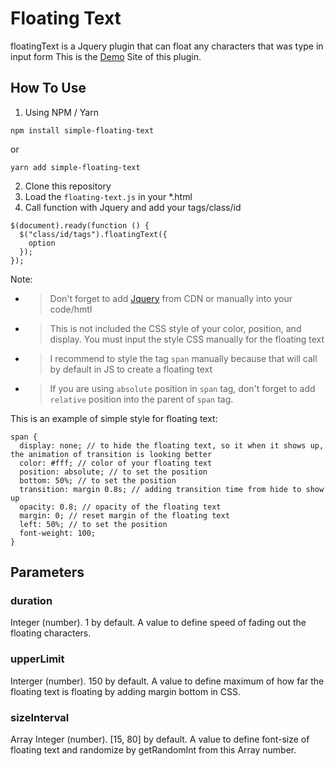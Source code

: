# Floating Text

floatingText is a Jquery plugin that can float any characters that was type in input form
This is the [Demo](https://assigment-fsjs-5-bohokuajx-pr1m34c4d3my.vercel.app/) Site of this plugin.

## How To Use

1. Using NPM / Yarn

```
npm install simple-floating-text
```

or

```
yarn add simple-floating-text
```

2. Clone this repository
3. Load the `floating-text.js` in your \*.html
4. Call function with Jquery and add your tags/class/id

```
$(document).ready(function () {
  $("class/id/tags").floatingText({
    option
  });
});
```

Note:

* > Don't forget to add [Jquery](https://code.jquery.com/jquery-3.6.2.min.js) from CDN or manually into your code/hmtl
* > This is not included the CSS style of your color, position, and display. You must input the style CSS manually for the floating text
* > I recommend to style the tag ```span``` manually because that will call by default in JS to create a floating text
* > If you are using ```absolute``` position in ```span``` tag, don't forget to add ```relative``` position into the parent of ```span``` tag.

This is an example of simple style for floating text:

```
span {
  display: none; // to hide the floating text, so it when it shows up, the animation of transition is looking better
  color: #fff; // color of your floating text
  position: absolute; // to set the position
  bottom: 50%; // to set the position
  transition: margin 0.8s; // adding transition time from hide to show up
  opacity: 0.8; // opacity of the floating text
  margin: 0; // reset margin of the floating text
  left: 50%; // to set the position
  font-weight: 100;
}
```

## Parameters

### duration

Integer (number). 1 by default. A value to define speed of fading out the floating characters.

### upperLimit

Interger (number). 150 by default. A value to define maximum of how far the floating text is floating by adding margin bottom in CSS.

### sizeInterval

Array Integer (number). [15, 80] by default. A value to define font-size of floating text and randomize by getRandomInt from this Array number.
